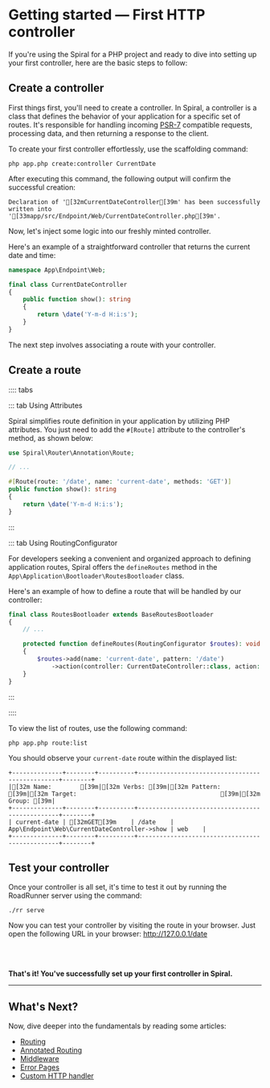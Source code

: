 # Getting started — First HTTP controller

If you're using the Spiral for a PHP project and ready to dive into setting up your first controller, here are 
the basic steps to follow:

## Create a controller

First things first, you'll need to create a controller. In Spiral, a controller is a class that defines
the behavior of your application for a specific set of routes. It's responsible for handling
incoming [PSR-7](https://www.php-fig.org/psr/psr-7/) compatible requests, processing data, and then returning a response
to the client.

To create your first controller effortlessly, use the scaffolding command:

```terminal
php app.php create:controller CurrentDate
```

After executing this command, the following output will confirm the successful creation:

```output
Declaration of '[32mCurrentDateController[39m' has been successfully written into '[33mapp/src/Endpoint/Web/CurrentDateController.php[39m'.
```

Now, let's inject some logic into our freshly minted controller.

Here's an example of a straightforward controller that returns the current date and time:

```php app/src/Endpoint/Web/CurrentDateController.php
namespace App\Endpoint\Web;

final class CurrentDateController 
{
    public function show(): string
    {
        return \date('Y-m-d H:i:s');
    }
}
```

The next step involves associating a route with your controller.

## Create a route

:::: tabs

::: tab Using Attributes

Spiral simplifies route definition in your application by utilizing PHP attributes. You just need to add 
the `#[Route]` attribute to the controller's method, as shown below:

```php app/src/Endpoint/Web/CurrentDateController.php
use Spiral\Router\Annotation\Route;

// ...

#[Route(route: '/date', name: 'current-date', methods: 'GET')]
public function show(): string
{
    return \date('Y-m-d H:i:s');
}
```

:::

::: tab Using RoutingConfigurator

For developers seeking a convenient and organized approach to defining application routes, Spiral offers 
the `defineRoutes` method in the `App\Application\Bootloader\RoutesBootloader` class.

Here's an example of how to define a route that will be handled by our controller:

```php app/src/Application/Bootloader/RoutesBootloader.php
final class RoutesBootloader extends BaseRoutesBootloader
{
    // ...

    protected function defineRoutes(RoutingConfigurator $routes): void
    {
        $routes->add(name: 'current-date', pattern: '/date')
            ->action(controller: CurrentDateController::class, action: 'show');
    }
}
```

:::

::::

To view the list of routes, use the following command:

```terminal
php app.php route:list
```

You should observe your `current-date` route within the displayed list:

```output
+--------------+--------+----------+------------------------------------------------+--------+
|[32m Name:        [39m|[32m Verbs: [39m|[32m Pattern: [39m|[32m Target:                                        [39m|[32m Group: [39m|
+--------------+--------+----------+------------------------------------------------+--------+
| current-date | [32mGET[39m    | /date    | App\Endpoint\Web\CurrentDateController->show | web    |
+--------------+--------+----------+------------------------------------------------+--------+
```

## Test your controller

Once your controller is all set, it's time to test it out by running the RoadRunner server using the command:

```terminal
./rr serve
```

Now you can test your controller by visiting the route in your browser. Just open the following URL in your
browser: http://127.0.0.1/date

<br><br>

**That's it! You've successfully set up your first controller in Spiral.**

<hr>

## What's Next?

Now, dive deeper into the fundamentals by reading some articles:

* [Routing](../http/routing.md)
* [Annotated Routing](../http/annotated-routes.md)
* [Middleware](../http/middleware.md)
* [Error Pages](../http/errors.md)
* [Custom HTTP handler](../cookbook/psr-15.md)